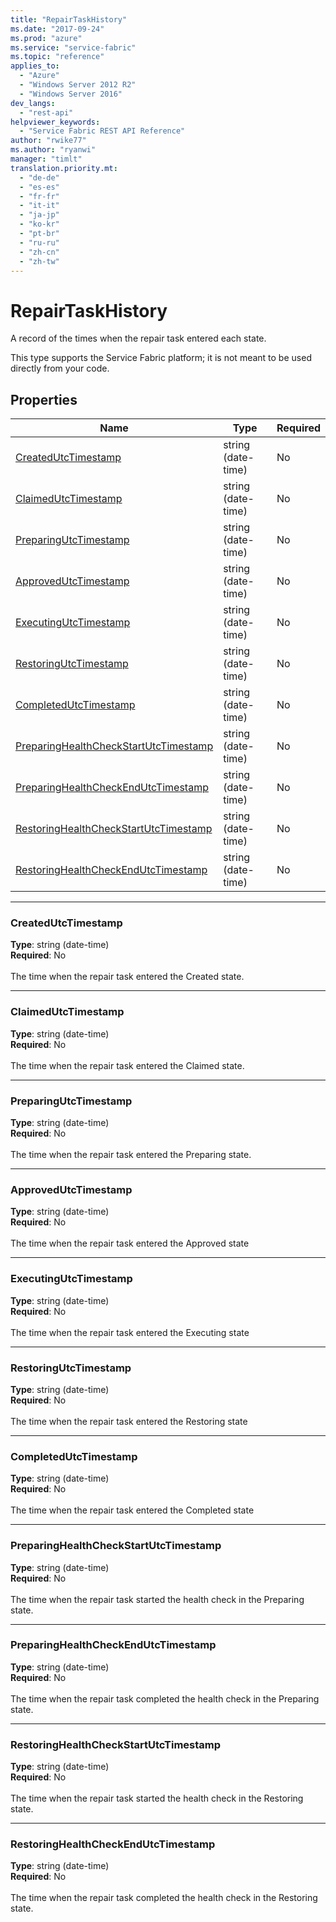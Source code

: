 ```yaml
---
title: "RepairTaskHistory"
ms.date: "2017-09-24"
ms.prod: "azure"
ms.service: "service-fabric"
ms.topic: "reference"
applies_to: 
  - "Azure"
  - "Windows Server 2012 R2"
  - "Windows Server 2016"
dev_langs: 
  - "rest-api"
helpviewer_keywords: 
  - "Service Fabric REST API Reference"
author: "rwike77"
ms.author: "ryanwi"
manager: "timlt"
translation.priority.mt: 
  - "de-de"
  - "es-es"
  - "fr-fr"
  - "it-it"
  - "ja-jp"
  - "ko-kr"
  - "pt-br"
  - "ru-ru"
  - "zh-cn"
  - "zh-tw"
---
```

# RepairTaskHistory

A record of the times when the repair task entered each state.

This type supports the Service Fabric platform; it is not meant to be used directly from your code.


## Properties
| Name | Type | Required |
| --- | --- | --- |
| [CreatedUtcTimestamp](#createdutctimestamp) | string (date-time) | No |
| [ClaimedUtcTimestamp](#claimedutctimestamp) | string (date-time) | No |
| [PreparingUtcTimestamp](#preparingutctimestamp) | string (date-time) | No |
| [ApprovedUtcTimestamp](#approvedutctimestamp) | string (date-time) | No |
| [ExecutingUtcTimestamp](#executingutctimestamp) | string (date-time) | No |
| [RestoringUtcTimestamp](#restoringutctimestamp) | string (date-time) | No |
| [CompletedUtcTimestamp](#completedutctimestamp) | string (date-time) | No |
| [PreparingHealthCheckStartUtcTimestamp](#preparinghealthcheckstartutctimestamp) | string (date-time) | No |
| [PreparingHealthCheckEndUtcTimestamp](#preparinghealthcheckendutctimestamp) | string (date-time) | No |
| [RestoringHealthCheckStartUtcTimestamp](#restoringhealthcheckstartutctimestamp) | string (date-time) | No |
| [RestoringHealthCheckEndUtcTimestamp](#restoringhealthcheckendutctimestamp) | string (date-time) | No |

____
### CreatedUtcTimestamp
__Type__: string (date-time) <br/>
__Required__: No<br/>
<br/>
The time when the repair task entered the Created state.

____
### ClaimedUtcTimestamp
__Type__: string (date-time) <br/>
__Required__: No<br/>
<br/>
The time when the repair task entered the Claimed state.

____
### PreparingUtcTimestamp
__Type__: string (date-time) <br/>
__Required__: No<br/>
<br/>
The time when the repair task entered the Preparing state.

____
### ApprovedUtcTimestamp
__Type__: string (date-time) <br/>
__Required__: No<br/>
<br/>
The time when the repair task entered the Approved state

____
### ExecutingUtcTimestamp
__Type__: string (date-time) <br/>
__Required__: No<br/>
<br/>
The time when the repair task entered the Executing state

____
### RestoringUtcTimestamp
__Type__: string (date-time) <br/>
__Required__: No<br/>
<br/>
The time when the repair task entered the Restoring state

____
### CompletedUtcTimestamp
__Type__: string (date-time) <br/>
__Required__: No<br/>
<br/>
The time when the repair task entered the Completed state

____
### PreparingHealthCheckStartUtcTimestamp
__Type__: string (date-time) <br/>
__Required__: No<br/>
<br/>
The time when the repair task started the health check in the Preparing state.

____
### PreparingHealthCheckEndUtcTimestamp
__Type__: string (date-time) <br/>
__Required__: No<br/>
<br/>
The time when the repair task completed the health check in the Preparing state.

____
### RestoringHealthCheckStartUtcTimestamp
__Type__: string (date-time) <br/>
__Required__: No<br/>
<br/>
The time when the repair task started the health check in the Restoring state.

____
### RestoringHealthCheckEndUtcTimestamp
__Type__: string (date-time) <br/>
__Required__: No<br/>
<br/>
The time when the repair task completed the health check in the Restoring state.
